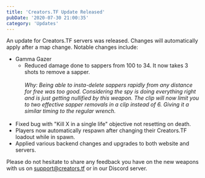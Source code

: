 ```yaml
---
title: 'Creators.TF Update Released'
pubDate: '2020-07-30 21:00:35'
category: 'Updates'
---
```


<p>An update for Creators.TF servers was released. Changes will automatically apply after a map change. Notable changes include:</p>
<ul>
	<li>Gamma Gazer
		<ul>
			<li>Reduced damage done to sappers from 100 to 34. It now takes 3 shots to remove a sapper.<br/><br/>
			<i>Why: Being able to insta-delete sappers rapidly from any distance for free was too good. Considering the spy is doing everything right and is just getting nullified by this weapon. The clip will now limit you to two effective sapper removals in a clip instead of 6. Giving it a similar timing to the regular wrench.</i><br/><br/></li>
		</ul>
	</li>
	<li>Fixed bug with "Kill X in a single life" objective not resetting on death.</li>
	<li>Players now automatically respawn after changing their Creators.TF loadout while in spawn.</li>
	<li>Applied various backend changes and upgrades to both website and servers.</li>
	
</ul>
Please do not hesitate to share any feedback you have on the new weapons with us on <a href="mailto:support@creators.tf">support@creators.tf</a> or in our Discord server.
